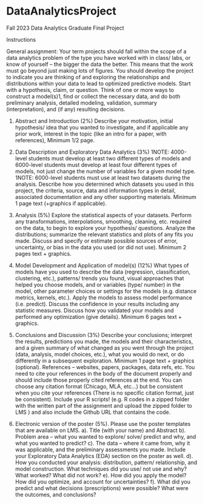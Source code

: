 # DataAnalyticsProject
Fall 2023 Data Analytics Graduate Final Project

Instructions

General assignment: Your term projects should fall within the scope of a data analytics problem of the type you have worked with in class/ labs, or know of yourself – the bigger the data the better. This means that the work must go beyond just making lots of figures. You should develop the project to indicate you are thinking of and exploring the relationships and distributions within your data to lead to optimized predictive models. Start with a hypothesis, claim, or question. Think of one or more ways to construct a model(s)1, find or collect the necessary data, and do both preliminary analysis, detailed modeling, validation, summary (interpretation), and (if any) resulting decisions.

1. Abstract and Introduction (2%) Describe your motivation, initial hypothesis/ idea that you
wanted to investigate, and if applicable any prior work, interest in the topic (like an intro for a
paper, with references), Minimum 1/2 page.

2. Data Description and Exploratory Data Analytics (3%) 1NOTE: 4000-level students must
develop at least two different types of models and 6000-level students must
develop at least four different types of models, not just change the number of variables for a
given model type. 1NOTE: 6000-level students must use at least two datasets during
the analysis. Describe how you determined which datasets you used in this project, the
criteria, source, data and information types in detail, associated documentation and any other
supporting materials. Minimum 1 page text (+graphics if applicable).

3. Analysis (5%) Explore the statistical aspects of your datasets. Perform any transformations,
interpolations, smoothing, cleaning, etc. required on the data, to begin to explore your
hypothesis/ questions. Analyze the distributions; summarize the relevant statistics
and plots of any fits you made. Discuss and specify or estimate possible sources of error,
uncertainty, or bias in the data you used (or did not use). Minimum 2 pages text + graphics.

4. Model Development and Application of model(s) (12%) What types of models have you used to
describe the data (regression, classification, clustering, etc.), patterns/ trends you found, visual approaches that helped you choose models, and or variables (type/ number) in the model, other parameter choices or settings for the models (e.g. distance metrics, kernels, etc.). Apply the models to assess model performance (i.e. predict). Discuss the confidence in your results including any statistic measures. Discuss how you validated your models and performed any optimization (give details). Minimum 6 pages text + graphics.

5. Conclusions and Discussion (3%) Describe your conclusions; interpret the results, predictions
you made, the models and their characteristics, and a given summary of what changed as you
went through the project (data, analysis, model choices, etc.), what you would do next, or do
differently in a subsequent exploration.
Minimum 1 page text + graphics (optional).
References – websites, papers, packages, data refs, etc. You need to cite your
references in the body of the document properly and should include those properly cited references at the end. You can choose any citation format (Chicago, MLA, etc…) but be consistent when you cite your references (There is no specific citation format, just be consistent). Include your R scripts! (e.g. R codes in a zipped folder with the written part of the assignment and upload the zipped folder to LMS ) and also include the Github URL that contains the code.

6. Electronic version of the poster (5%). Please use the poster templates that are available on LMS.
  a). Title (with your name) and Abstract
  b). Problem area – what you wanted to explore/ solve/ predict and why, and what you wanted
  to predict?
  c). The data – where it came from, why it was applicable, and the preliminary assessments you
  made. Include your Exploratory Data Analytics (EDA) section on the poster as well.
  d). How you conducted your analysis: distribution, pattern/ relationship, and model
  construction. What techniques did you use/ not use and why? What worked? What did not
  work?
  e). How did you apply the model? How did you optimize, and account for uncertainties?
  f). What did you predict and what decisions (prescriptions) were possible? What were the
  outcomes, and conclusions?

